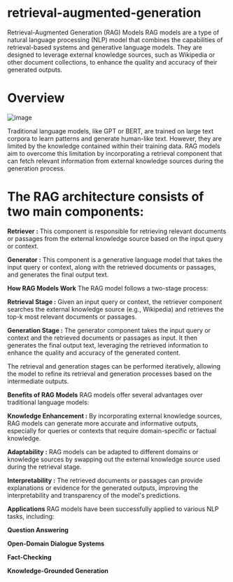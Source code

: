 # retrieval-augmented-generation

Retrieval-Augmented Generation (RAG) Models RAG models are a type of natural language processing (NLP) model that combines the capabilities of retrieval-based systems and generative language models. They are designed to leverage external knowledge sources, such as Wikipedia or other document collections, to enhance the quality and accuracy of their generated outputs.

# Overview 
![image](https://github.com/user-attachments/assets/c4347948-ed7a-4da0-ba47-b504e2c5f4d9)

Traditional language models, like GPT or BERT, are trained on large text corpora to learn patterns and generate human-like text. However, they are limited by the knowledge contained within their training data. RAG models aim to overcome this limitation by incorporating a retrieval component that can fetch relevant information from external knowledge sources during the generation process.

# The RAG architecture consists of two main components:

**Retriever :** This component is responsible for retrieving relevant documents or passages from the external knowledge source based on the input query or context.

**Generator :** This component is a generative language model that takes the input query or context, along with the retrieved documents or passages, and generates the final output text.

**How RAG Models Work**
The RAG model follows a two-stage process:

**Retrieval Stage :** Given an input query or context, the retriever component searches the external knowledge source (e.g., Wikipedia) and retrieves the top-k most relevant documents or passages.

**Generation Stage :** The generator component takes the input query or context and the retrieved documents or passages as input. It then generates the final output text, leveraging the retrieved information to enhance the quality and accuracy of the generated content.

The retrieval and generation stages can be performed iteratively, allowing the model to refine its retrieval and generation processes based on the intermediate outputs.

**Benefits of RAG Models** 
 RAG models offer several advantages over traditional language models:

**Knowledge Enhancement :** By incorporating external knowledge sources, RAG models can generate more accurate and informative outputs, especially for queries or contexts that require domain-specific or factual knowledge.

**Adaptability :** RAG models can be adapted to different domains or knowledge sources by swapping out the external knowledge source used during the retrieval stage.

**Interpretability :** The retrieved documents or passages can provide explanations or evidence for the generated outputs, improving the interpretability and transparency of the model's predictions.

**Applications**
RAG models have been successfully applied to various NLP tasks, including:

**Question Answering**

**Open-Domain Dialogue Systems**

**Fact-Checking**

**Knowledge-Grounded Generation**

